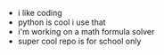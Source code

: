 - i like coding
- python is cool i use that
- i'm working on a math formula solver
- super cool repo is for school only
